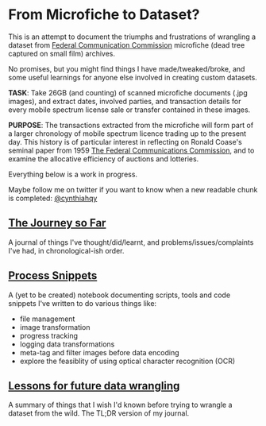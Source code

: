 # From Microfiche to Dataset?

This is an attempt to document the triumphs and frustrations of wrangling a dataset from [Federal Communication Commission](https://www.fcc.gov/) microfiche (dead tree captured on small film) archives. 

No promises, but you might find things I have made/tweaked/broke, and some useful learnings for anyone else involved in creating custom datasets. 

**TASK**: Take 26GB (and counting) of scanned microfiche documents (.jpg images), and extract dates, involved parties, and transaction details for every mobile spectrum license sale or transfer contained in these images.

**PURPOSE**: The transactions extracted from the microfiche will form part of a larger chronology of mobile spectrum licence trading up to the present day. This history is of particular interest in reflecting on Ronald Coase's seminal paper from 1959 [The Federal Communications Commission](http://www.jstor.org/stable/724927), and to examine the allocative efficiency of auctions and lotteries.

Everything below is a work in progress. 

Maybe follow me on twitter if you want to know when a new readable chunk is completed: [@cynthiahqy](https://twitter.com/cynthiahqy)

## [The Journey so Far](journal.md)

A journal of things I've thought/did/learnt, and problems/issues/complaints I've had, in chronological-ish order.   

## [Process Snippets](experiments.ipynb)

A (yet to be created) notebook documenting scripts, tools and code snippets I've written to do various things like:

- file management
- image transformation
- progress tracking
- logging data transformations
- meta-tag and filter images before data encoding
- explore the feasiblity of using optical character recognition (OCR) 

## [Lessons for future data wrangling](learnings.md)

A summary of things that I wish I'd known before trying to wrangle a dataset from the wild. The TL;DR version of my journal. 
